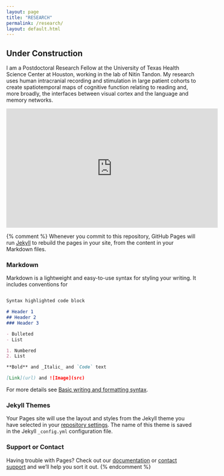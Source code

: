 ```yaml
---
layout: page
title: "RESEARCH"
permalink: /research/
layout: default.html
---
```

## Under Construction

I am a Postdoctoral Research Fellow at the University of Texas Health Science Center at Houston, working in the lab of Nitin Tandon. My research uses human intracranial recording and stimulation in large patient cohorts to create spatiotemporal maps of cognitive function relating to reading and, more broadly, the interfaces between visual cortex and the language and memory networks.

<iframe width="560" height="315" src="https://www.youtube.com/embed/gABVHQTcC-w" title="YouTube video player" frameborder="0" allow="accelerometer; autoplay; clipboard-write; encrypted-media; gyroscope; picture-in-picture" allowfullscreen></iframe>

{% comment %}
Whenever you commit to this repository, GitHub Pages will run [Jekyll](https://jekyllrb.com/) to rebuild the pages in your site, from the content in your Markdown files.

### Markdown

Markdown is a lightweight and easy-to-use syntax for styling your writing. It includes conventions for

```markdown

Syntax highlighted code block

# Header 1
## Header 2
### Header 3

- Bulleted
- List

1. Numbered
2. List

**Bold** and _Italic_ and `Code` text

[Link](url) and ![Image](src)
```

For more details see [Basic writing and formatting syntax](https://docs.github.com/en/github/writing-on-github/getting-started-with-writing-and-formatting-on-github/basic-writing-and-formatting-syntax).

### Jekyll Themes

Your Pages site will use the layout and styles from the Jekyll theme you have selected in your [repository settings](https://github.com/owoolnough/owoolnough.github.io/settings/pages). The name of this theme is saved in the Jekyll `_config.yml` configuration file.

### Support or Contact

Having trouble with Pages? Check out our [documentation](https://docs.github.com/categories/github-pages-basics/) or [contact support](https://support.github.com/contact) and we’ll help you sort it out.
{% endcomment %}
